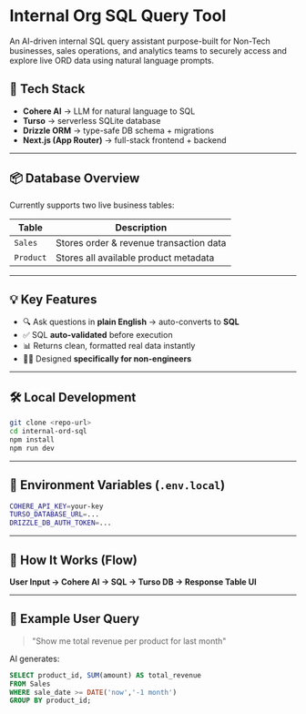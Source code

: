 # Internal Org SQL Query Tool

An AI-driven internal SQL query assistant purpose-built for Non-Tech businesses, sales operations, and analytics teams to securely access and explore live ORD data using natural language prompts.

## 🚀 Tech Stack

* **Cohere AI** → LLM for natural language to SQL
* **Turso** → serverless SQLite database
* **Drizzle ORM** → type-safe DB schema + migrations
* **Next.js (App Router)** → full-stack frontend + backend

---

## 📦 Database Overview

Currently supports two live business tables:

| Table     | Description                             |
| --------- | --------------------------------------- |
| `Sales`   | Stores order & revenue transaction data |
| `Product` | Stores all available product metadata   |

---

## 💡 Key Features

* 🔍 Ask questions in **plain English** → auto-converts to **SQL**
* ✅ SQL **auto-validated** before execution
* 📊 Returns clean, formatted real data instantly
* 🧑‍💼 Designed **specifically for non-engineers**

---

## 🛠️ Local Development

```bash
git clone <repo-url>
cd internal-ord-sql
npm install
npm run dev
```

---

## 🔧 Environment Variables (`.env.local`)

```bash
COHERE_API_KEY=your-key
TURSO_DATABASE_URL=...
DRIZZLE_DB_AUTH_TOKEN=...
```

---

## 🧠 How It Works (Flow)

**User Input → Cohere AI → SQL → Turso DB → Response Table UI**

---

## 📌 Example User Query

> "Show me total revenue per product for last month"

AI generates:

```sql
SELECT product_id, SUM(amount) AS total_revenue 
FROM Sales 
WHERE sale_date >= DATE('now','-1 month') 
GROUP BY product_id;
```

